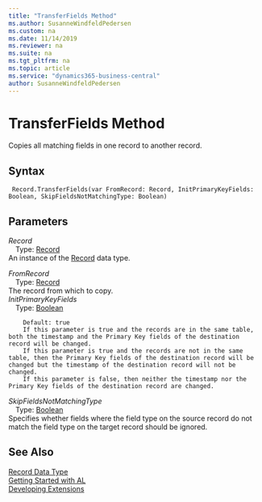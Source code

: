 ```yaml
---
title: "TransferFields Method"
ms.author: SusanneWindfeldPedersen
ms.custom: na
ms.date: 11/14/2019
ms.reviewer: na
ms.suite: na
ms.tgt_pltfrm: na
ms.topic: article
ms.service: "dynamics365-business-central"
author: SusanneWindfeldPedersen
---
```

[//]: # (START>DO_NOT_EDIT)
[//]: # (IMPORTANT:Do not edit any of the content between here and the END>DO_NOT_EDIT.)
[//]: # (Any modifications should be made in the .xml files in the ModernDev repo.)
# TransferFields Method
Copies all matching fields in one record to another record.


## Syntax
```
 Record.TransferFields(var FromRecord: Record, InitPrimaryKeyFields: Boolean, SkipFieldsNotMatchingType: Boolean)
```
## Parameters
*Record*  
&emsp;Type: [Record](record-data-type.md)  
An instance of the [Record](record-data-type.md) data type.  

*FromRecord*  
&emsp;Type: [Record](record-data-type.md)  
The record from which to copy.  
*InitPrimaryKeyFields*  
&emsp;Type: [Boolean](../boolean/boolean-data-type.md)  

        Default: true
        If this parameter is true and the records are in the same table, both the timestamp and the Primary Key fields of the destination record will be changed.
        If this parameter is true and the records are not in the same table, then the Primary Key fields of the destination record will be changed but the timestamp of the destination record will not be changed.
        If this parameter is false, then neither the timestamp nor the Primary Key fields of the destination record are changed.
        
*SkipFieldsNotMatchingType*  
&emsp;Type: [Boolean](../boolean/boolean-data-type.md)  
Specifies whether fields where the field type on the source record do not match the field type on the target record should be ignored.  



[//]: # (IMPORTANT: END>DO_NOT_EDIT)
## See Also
[Record Data Type](record-data-type.md)  
[Getting Started with AL](../devenv-get-started.md)  
[Developing Extensions](../devenv-dev-overview.md)